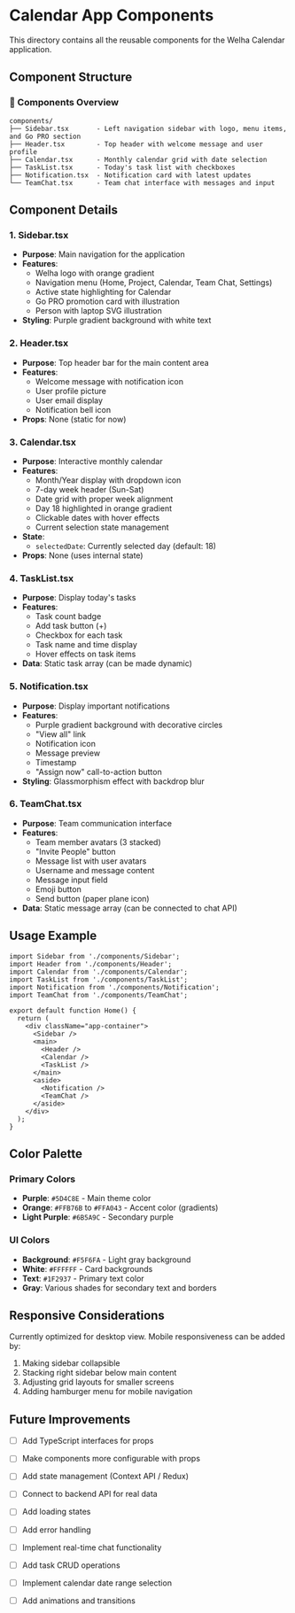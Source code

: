 # Calendar App Components

This directory contains all the reusable components for the Welha Calendar application.

## Component Structure

### 📁 Components Overview

```
components/
├── Sidebar.tsx       - Left navigation sidebar with logo, menu items, and Go PRO section
├── Header.tsx        - Top header with welcome message and user profile
├── Calendar.tsx      - Monthly calendar grid with date selection
├── TaskList.tsx      - Today's task list with checkboxes
├── Notification.tsx  - Notification card with latest updates
└── TeamChat.tsx      - Team chat interface with messages and input
```

## Component Details

### 1. **Sidebar.tsx**
- **Purpose**: Main navigation for the application
- **Features**:
  - Welha logo with orange gradient
  - Navigation menu (Home, Project, Calendar, Team Chat, Settings)
  - Active state highlighting for Calendar
  - Go PRO promotion card with illustration
  - Person with laptop SVG illustration
- **Styling**: Purple gradient background with white text

### 2. **Header.tsx**
- **Purpose**: Top header bar for the main content area
- **Features**:
  - Welcome message with notification icon
  - User profile picture
  - User email display
  - Notification bell icon
- **Props**: None (static for now)

### 3. **Calendar.tsx**
- **Purpose**: Interactive monthly calendar
- **Features**:
  - Month/Year display with dropdown icon
  - 7-day week header (Sun-Sat)
  - Date grid with proper week alignment
  - Day 18 highlighted in orange gradient
  - Clickable dates with hover effects
  - Current selection state management
- **State**: 
  - `selectedDate`: Currently selected day (default: 18)
- **Props**: None (uses internal state)

### 4. **TaskList.tsx**
- **Purpose**: Display today's tasks
- **Features**:
  - Task count badge
  - Add task button (+)
  - Checkbox for each task
  - Task name and time display
  - Hover effects on task items
- **Data**: Static task array (can be made dynamic)

### 5. **Notification.tsx**
- **Purpose**: Display important notifications
- **Features**:
  - Purple gradient background with decorative circles
  - "View all" link
  - Notification icon
  - Message preview
  - Timestamp
  - "Assign now" call-to-action button
- **Styling**: Glassmorphism effect with backdrop blur

### 6. **TeamChat.tsx**
- **Purpose**: Team communication interface
- **Features**:
  - Team member avatars (3 stacked)
  - "Invite People" button
  - Message list with user avatars
  - Username and message content
  - Message input field
  - Emoji button
  - Send button (paper plane icon)
- **Data**: Static message array (can be connected to chat API)

## Usage Example

```tsx
import Sidebar from './components/Sidebar';
import Header from './components/Header';
import Calendar from './components/Calendar';
import TaskList from './components/TaskList';
import Notification from './components/Notification';
import TeamChat from './components/TeamChat';

export default function Home() {
  return (
    <div className="app-container">
      <Sidebar />
      <main>
        <Header />
        <Calendar />
        <TaskList />
      </main>
      <aside>
        <Notification />
        <TeamChat />
      </aside>
    </div>
  );
}
```

## Color Palette

### Primary Colors
- **Purple**: `#5D4C8E` - Main theme color
- **Orange**: `#FFB76B` to `#FFA043` - Accent color (gradients)
- **Light Purple**: `#6B5A9C` - Secondary purple

### UI Colors
- **Background**: `#F5F6FA` - Light gray background
- **White**: `#FFFFFF` - Card backgrounds
- **Text**: `#1F2937` - Primary text color
- **Gray**: Various shades for secondary text and borders

## Responsive Considerations

Currently optimized for desktop view. Mobile responsiveness can be added by:
1. Making sidebar collapsible
2. Stacking right sidebar below main content
3. Adjusting grid layouts for smaller screens
4. Adding hamburger menu for mobile navigation

## Future Improvements

- [ ] Add TypeScript interfaces for props
- [ ] Make components more configurable with props
- [ ] Add state management (Context API / Redux)
- [ ] Connect to backend API for real data
- [ ] Add loading states
- [ ] Add error handling
- [ ] Implement real-time chat functionality
- [ ] Add task CRUD operations
- [ ] Implement calendar date range selection
- [ ] Add animations and transitions


